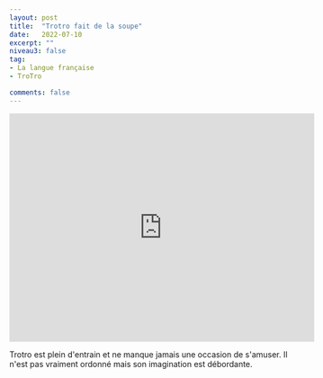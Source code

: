 ```yaml
---
layout: post
title:  "Trotro fait de la soupe"
date:   2022-07-10
excerpt: ""
niveau3: false
tag:
- La langue française
- TroTro

comments: false
---
```

<center>
<img style="display: none;" src="/assets/img/thumbnails/trotro-10.jpg" alt="" width="1" height="1">
<iframe width="542px" height="406px" src="https://www.youtube.com/embed/96bAIaNM6Yg?rel=0&controls=1&showinfo=0&modestbranding=1&enablejsapi=1" allowfullscreen frameborder="0" ></iframe></center>

Trotro est plein d'entrain et ne manque jamais une occasion de s'amuser. Il n'est pas vraiment ordonné mais son imagination est débordante. 
